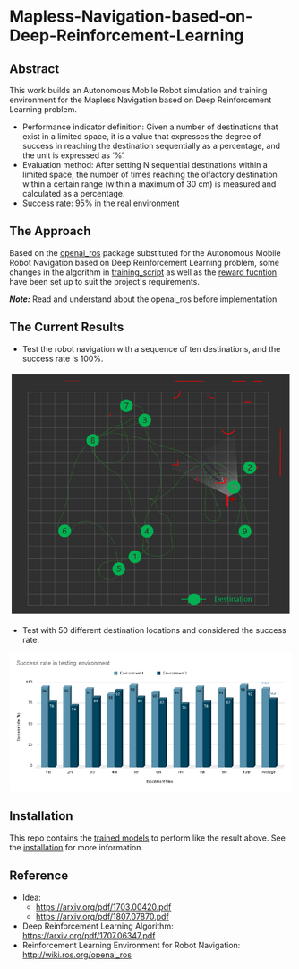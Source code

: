 # Mapless-Navigation-based-on-Deep-Reinforcement-Learning

## Abstract
This work builds an Autonomous Mobile Robot simulation and training environment for the Mapless Navigation based on Deep Reinforcement Learning problem.
- Performance indicator definition: Given a number of destinations that exist in a limited space, it is a value that expresses the degree of success in reaching the destination sequentially as a percentage, and the unit is expressed as ‘%’.
- Evaluation method: After setting N sequential destinations within a limited space, the number of times reaching the olfactory destination within a certain range (within a maximum of 30 cm) is measured and calculated as a percentage.
- Success rate: 95% in the real environment

## The Approach
Based on the [openai_ros](http://wiki.ros.org/openai_ros) package substituted for the Autonomous Mobile Robot Navigation based on Deep Reinforcement Learning problem, some changes in the algorithm in [training_script](./src/turtle2_openai_ros_example/scripts/ppo_actor_critic_train.py) as well as the [reward fucntion](./src/openai_ros/openai_ros/src/openai_ros/task_envs/turtlebot2/turtlebot2_wall.py) have been set up to suit the project's requirements.

_**Note:**_ Read and understand about the openai_ros  before implementation

## The Current Results
- Test the robot navigation with a sequence of ten destinations, and the success rate is 100%.
<img src="/result/A Sequence of Ten Destinations in Rviz.png" class="fit image"> 

- Test with 50 different destination locations and considered the success rate.
<img src="/result/Success rate in testing environment.png" class="fit image"> 

## Installation
This repo contains the [trained models](./src/Trained_model) to perform like the result above. See the [installation](Install.md) for more information.

## Reference
- Idea:
  - https://arxiv.org/pdf/1703.00420.pdf
  - https://arxiv.org/pdf/1807.07870.pdf
- Deep Reinforcement Learning Algorithm:
https://arxiv.org/pdf/1707.06347.pdf
- Reinforcement Learning Environment for Robot Navigation:
http://wiki.ros.org/openai_ros
